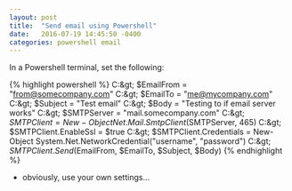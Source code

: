 ```yaml
---
layout: post
title:  "Send email using Powershell"
date:   2016-07-19 14:45:50 -0400
categories: powershell email
---
```


In a Powershell terminal, set the following:

{% highlight powershell %}
C:\&gt; $EmailFrom = "from@somecompany.com"
C:\&gt; $EmailTo = "me@mycompany.com"
C:\&gt; $Subject = "Test email"
C:\&gt; $Body = "Testing to if email server works"
C:\&gt; $SMTPServer = "mail.somecompany.com"
C:\&gt; $SMTPClient = New-Object Net.Mail.SmtpClient($SMTPServer, 465)
C:\&gt; $SMTPClient.EnableSsl = $true
C:\&gt; $SMTPClient.Credentials = New-Object System.Net.NetworkCredential("username", "password")
C:\&gt; $SMTPClient.Send($EmailFrom, $EmailTo, $Subject, $Body)
{% endhighlight %}

* obviously, use your own settings...